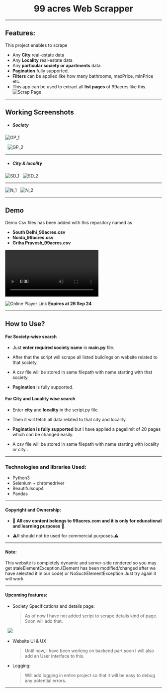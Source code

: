 <div align="center">
<h1>99 acres Web Scrapper</h1>
</div>

---

## Features:

This project enables to scrape

- Any **City** real-estate data
- Any **Locality** real-estate data
- Any **particular society or apartments** data.
- **Pagination** fully supported.
- **Filters** can be applied like how many bathrooms, maxPrice, minPrice etc.
- This app can be used to extract all **list pages** of 99acres like this.
  &nbsp;
  &nbsp;
  ![Scrap Page](./assets/image.png)

---

## Working Screenshots

- ##### Society

![GP_1](/assets/GP_1.png)

&nbsp;
![GP_2](/assets/GP_2.png)

---

- ##### City & locality

![SD_1](/assets/South_delhi_1.png)
&nbsp;
![SD_2](/assets/SD_2.png)
&nbsp;

---

![N_1](/assets/Noida_1.png)
&nbsp;
![N_2](/assets/Noida_2.png)

---

## Demo

Demo Csv files has been added with this repository named as

- **South Delhi_99acres.csv**
- **Noida_99acres.csv**
- **Griha Pravesh_99acres.csv**

![Demo video](/assets/Demo.mp4)

![Online Player Link](https://streamable.com/f8rg3t) **Expires at 26 Sep 24**

---

## How to Use?

#### For Society-wise search

- Just **enter required society name** in **main.py** file.
- After that the script will scrape all listed buildings on website related to that society.

- A csv file will be stored in same filepath with name starting with that society.
- **Pagination** is fully supported.

#### For City and Locality wise search

- Enter **city** and **locality** in the script.py file.
- Then it will fetch all data related to that city and locality.
- **Pagination is fully supported** but I have applied a pagelimit of 20 pages which can be changed easily.

- A csv file will be stored in same filepath with name starting with locality or city .

---

### Technologies and libraries Used:

- Python3
- Selenium + chromedriver
- Beautifulsoup4
- Pandas

---

#### Copyright and Ownership:

- 🚨 **All csv content belongs to 99acres.com and it is only for educational and learning purposes** 🚨.

- ⚠️It should not be used for commercial purposes.⚠️

---

#### Note:

This website is completely dynamic and server-side rendered so you may get staleElementException.(Element has been modified/changed after we have selected it in our code) or NoSuchElementException Just try again it will work.

---

#### Upcoming features:

- Society Specifications and details page:
  &nbsp;
  > As of now I have not added script to scrape details kind of page. Soon will add that.

&nbsp;
![](/assets/image%20copy.png)
&nbsp;

- Website UI & UX

  > Until now, I have been working on backend part soon I will also add an User interface to this.
  > &nbsp;

- Logging:
  > Will add logging in entire project so that it will be easy to debug any potential errors.

---
